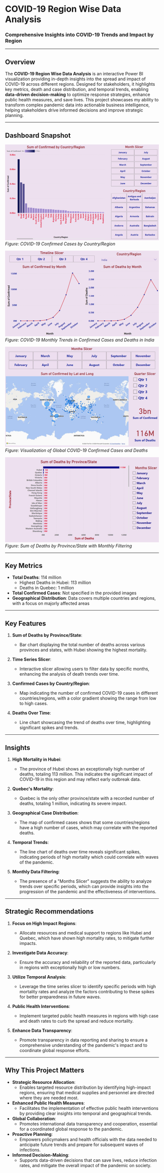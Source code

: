 # **COVID-19 Region Wise Data Analysis**  
### **Comprehensive Insights into COVID-19 Trends and Impact by Region**  

---

## **Overview**  
The **COVID-19 Region Wise Data Analysis** is an interactive Power BI visualization providing in-depth insights into the spread and impact of COVID-19 across different regions. Designed for stakeholders, it highlights key metrics, death and case distribution, and temporal trends, enabling **data-driven decision-making** to optimize response strategies, enhance public health measures, and save lives. This project showcases my ability to transform complex pandemic data into actionable business intelligence, helping stakeholders drive informed decisions and improve strategic planning.

---

## **Dashboard Snapshot**  

![COVID-19 Region Wise Data Analysis](Images/Image_01.png)  
*Figure: COVID-19 Confirmed Cases by Country/Region*  

![COVID-19 Region Wise Data Analysis](Images/Image_02.png)  
*Figure: COVID-19 Monthly Trends in Confirmed Cases and Deaths in India*  

![COVID-19 Region Wise Data Analysis](Images/Image_03.png)  
*Figure: Visualization of Global COVID-19 Confirmed Cases and Deaths*  

![COVID-19 Region Wise Data Analysis](Images/Image_04.png)  
*Figure: Sum of Deaths by Province/State with Monthly Filtering*

---

## **Key Metrics**  
- **Total Deaths**: 114 million  
   - Highest Deaths in Hubei: 113 million  
   - Deaths in Quebec: 1 million  
- **Total Confirmed Cases**: Not specified in the provided images
- **Geographical Distribution**: Data covers multiple countries and regions, with a focus on majorly affected areas

---

## **Key Features**  

1. **Sum of Deaths by Province/State**:  
   - Bar chart displaying the total number of deaths across various provinces and states, with Hubei showing the highest mortality.

2. **Time Series Slicer**:  
   - Interactive slicer allowing users to filter data by specific months, enhancing the analysis of death trends over time.

3. **Confirmed Cases by Country/Region**:  
   - Map indicating the number of confirmed COVID-19 cases in different countries/regions, with a color gradient showing the range from low to high cases.

4. **Deaths Over Time**:  
   - Line chart showcasing the trend of deaths over time, highlighting significant spikes and trends.

---

## **Insights**  

1. **High Mortality in Hubei**:  
   - The province of Hubei shows an exceptionally high number of deaths, totaling 113 million. This indicates the significant impact of COVID-19 in this region and may reflect early outbreak data.

2. **Quebec's Mortality**:  
   - Quebec is the only other province/state with a recorded number of deaths, totaling 1 million, indicating its severe impact.

3. **Geographical Case Distribution**:  
   - The map of confirmed cases shows that some countries/regions have a high number of cases, which may correlate with the reported deaths.

4. **Temporal Trends**:  
   - The line chart of deaths over time reveals significant spikes, indicating periods of high mortality which could correlate with waves of the pandemic.

5. **Monthly Data Filtering**:  
   - The presence of a "Months Slicer" suggests the ability to analyze trends over specific periods, which can provide insights into the progression of the pandemic and the effectiveness of interventions.

---

## **Strategic Recommendations**  

1. **Focus on High Impact Regions**:  
   - Allocate resources and medical support to regions like Hubei and Quebec, which have shown high mortality rates, to mitigate further impacts.

2. **Investigate Data Accuracy**:  
   - Ensure the accuracy and reliability of the reported data, particularly in regions with exceptionally high or low numbers.

3. **Utilize Temporal Analysis**:  
   - Leverage the time series slicer to identify specific periods with high mortality rates and analyze the factors contributing to these spikes for better preparedness in future waves.

4. **Public Health Interventions**:  
   - Implement targeted public health measures in regions with high case and death rates to curb the spread and reduce mortality.

5. **Enhance Data Transparency**:  
   - Promote transparency in data reporting and sharing to ensure a comprehensive understanding of the pandemic's impact and to coordinate global response efforts.

---

## **Why This Project Matters**  
- **Strategic Resource Allocation**:
     - Enables targeted resource distribution by identifying high-impact regions, ensuring that medical supplies and personnel are directed where they are needed most.
- **Enhanced Public Health Measures**:
     - Facilitates the implementation of effective public health interventions by providing clear insights into temporal and geographical trends.
- **Global Collaboration**:
     - Promotes international data transparency and cooperation, essential for a coordinated global response to the pandemic.
- **Proactive Planning**:
     - Empowers policymakers and health officials with the data needed to anticipate future trends and prepare for subsequent waves of infections.
- **Informed Decision-Making**:
     - Supports data-driven decisions that can save lives, reduce infection rates, and mitigate the overall impact of the pandemic on society.
